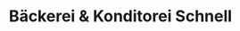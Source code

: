 ---
title: "Bäckerei & Konditorei Schnell"
url: /wutha-farnroda/baeckerei-und-konditorei-schnell/
shop: Bäckerei
---
